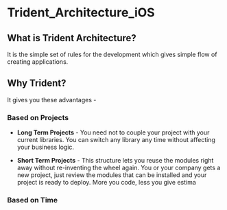 # Trident_Architecture_iOS

## What is Trident Architecture?
It is the simple set of rules for the development which gives simple flow of creating applications.

## Why Trident?
It gives you these advantages -

### Based on Projects
- **Long Term Projects** - You need not to couple your project with your current libraries. You can switch any library any time without affecting your business logic. 

- **Short Term Projects** - This structure lets you reuse the modules right away without re-inventing the wheel again. You or your company gets a new project, just review the modules that can be installed and your project is ready to deploy. More you code, less you give estima

### Based on Time

